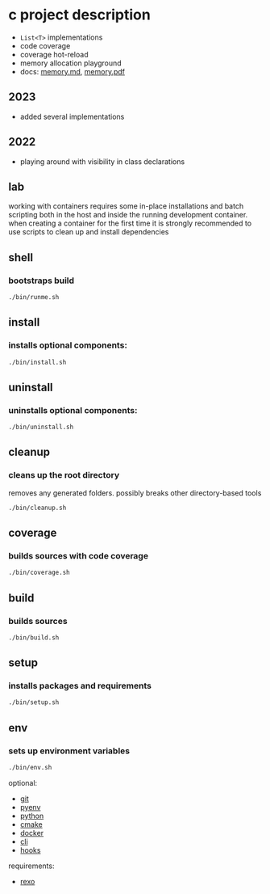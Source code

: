 # c project description

- `List<T>` implementations
- code coverage
- coverage hot-reload
- memory allocation playground
- docs: [memory.md](memory.md), [memory.pdf](memory.pdf)

## 2023

- added several implementations

## 2022

- playing around with visibility in class declarations

## lab

working with containers requires some in-place installations and batch scripting both in the host and inside the running development container. when creating a container for the first time it is strongly recommended to use scripts to clean up and install dependencies

## shell

### bootstraps build

```sh
./bin/runme.sh
```

## install

### installs optional components:

```sh
./bin/install.sh
```

## uninstall

### uninstalls optional components:

```sh
./bin/uninstall.sh
```

## cleanup

### cleans up the root directory

removes any generated folders. possibly breaks other directory-based tools

```sh
./bin/cleanup.sh
```

## coverage

### builds sources with code coverage

```sh
./bin/coverage.sh
```

## build

### builds sources

```sh
./bin/build.sh
```

## setup

### installs packages and requirements

```sh
./bin/setup.sh
```

## env

### sets up environment variables

```sh
./bin/env.sh
```

optional:

- [git](https://git-scm.com)
- [pyenv](https://github.com/pyenv/pyenv)
- [python](https://www.python.org)
- [cmake](https://cmake.org)
- [docker](https://docker.com)
- [cli](https://github.com/cli/cli/blob/trunk/docs/install_linux.md)
- [hooks](https://git-scm.com/book/en/v2/Customizing-Git-Git-Hooks)

requirements:

- [rexo](https://github.com/christophercrouzet/rexo)
